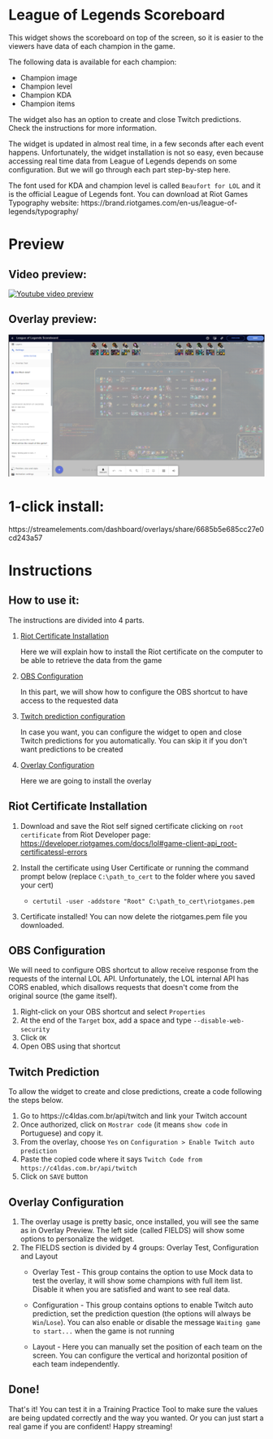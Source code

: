 <h1 id="widget-name" class="widget-name">League of Legends Scoreboard</h1>
<p id="description" class="description">This widget shows the scoreboard on top of the screen, so it is easier to the viewers have data of each champion in the game. </p>
<p>The following data is available for each champion: </p>
<ul>
<li>Champion image</li>
<li>Champion level</li>
<li>Champion KDA</li>
<li>Champion items</li>
</ul>
<p>The widget also has an option to create and close Twitch predictions. Check the instructions for more information.</p>
<p>The widget is updated in almost real time, in a few seconds after each event happens.
Unfortunately, the widget installation is not so easy, even because accessing real time data from League of Legends depends on some configuration. But we will go through each part step-by-step here.</p>
<p>The font used for KDA and champion level is called <code>Beaufort for LOL</code> and it is the official League of Legends font. You can download at Riot Games Typography website: https://brand.riotgames.com/en-us/league-of-legends/typography/</p>

<h1>Preview</h1>
<h2>Video preview:</h2>
<p><a href="https://www.youtube.com/watch?v=sXA7VEmf1Bk" title="Streamelements widget - League of Legends Scoreboard"><img src="https://i.imgur.com/T5gFXWR.png" alt="Youtube video preview"></a></p>
<h2>Overlay preview:</h2>
<p><img src="https://raw.githubusercontent.com/c4ldas/streamelements-widgets/main/league-of-legends-scoreboard/widget.png" alt="Overlay Preview"></p>

<h1>1-click install:</h1>
<p>https://streamelements.com/dashboard/overlays/share/6685b5e685cc27e0cd243a57</p>

<h1>Instructions</h1>
<h2>How to use it:</h2>
<p>The instructions are divided into 4 parts.</p>
<ol>
<li>
  <p><a href="readme.md#riot-certificate-installation">Riot Certificate Installation</a></p>
  <p>Here we will explain how to install the Riot certificate on the computer to be able to retrieve the data from the game</p>
</li>
<li>
  <p><a href="readme.md#obs-configuration">OBS Configuration</a></p>
  <p>In this part, we will show how to configure the OBS shortcut to have access to the requested data</p>
</li>
<li>
  <p><a href="readme.md#twitch-prediction">Twitch prediction configuration</a></p>
  <p>In case you want, you can configure the widget to open and close Twitch predictions for you automatically. You can skip it if you don't want predictions to be created</p>
</li>
<li>
  <p><a href="readme.md#overlay-configuration">Overlay Configuration</a></p>
  <p>Here we are going to install the overlay</p>
</li>
</ol>
<h2 id="riot-certificate-installation">Riot Certificate Installation</h2>
<ol>
  <li><p>Download and save the Riot self signed certificate clicking on <code>root certificate</code> from Riot Developer page: <a href="https://developer.riotgames.com/docs/lol#game-client-api_root-certificatessl-errors">https://developer.riotgames.com/docs/lol#game-client-api_root-certificatessl-errors</a></p></li>
  <p><li>Install the certificate using User Certificate or running the command prompt below (replace <code>C:\path_to_cert</code> to the folder where you saved your cert)</p></li>
  <ul><li><p><code>certutil -user -addstore "Root" C:\path_to_cert\riotgames.pem</code></p></li></ul>
  <li><p>Certificate installed! You can now delete the riotgames.pem file you downloaded.</p></li>
</ol>
<h2 id="obs-configuration">OBS Configuration</h2>
<p> We will need to configure OBS shortcut to allow receive response from the requests of the internal LOL API. Unfortunately, the LOL internal API has CORS enabled, which disallows requests that doesn&#39;t come from the original source (the game itself).</p>
<ol>
  <li>Right-click on your OBS shortcut and select <code>Properties</code></li>
  <li>At the end of the <code>Target</code> box, add a space and type <code>--disable-web-security</code></li>
  <li>Click <code>OK</code></li>
  <li>Open OBS using that shortcut</li>
</ol>

<h2 id="twitch-prediction">Twitch Prediction</h2>
<p> To allow the widget to create and close predictions, create a code following the steps below.</p>
<ol>
  <li>Go to https://c4ldas.com.br/api/twitch and link your Twitch account</code></li>
  <li>Once authorized, click on <code>Mostrar code</code> (it means <code>show code</code> in Portuguese) and copy it.</li>
  <li>From the overlay, choose <code>Yes</code> on <code>Configuration > Enable Twitch auto prediction</code>
  <li>Paste the copied code where it says <code>Twitch Code from https://c4ldas.com.br/api/twitch</code></li>
  <li>Click on <code>SAVE</code> button</li>
</ol>

<h2 id="overlay-configuration">Overlay Configuration</h2>
<ol>
<li>The overlay usage is pretty basic, once installed, you will see the same as in Overlay Preview. The left side (called FIELDS) will show some options to personalize the widget.</li>
<li>The FIELDS section is divided by 4 groups: Overlay Test, Configuration and Layout</li>
<ul><li><p>Overlay Test - This group contains the option to use Mock data to test the overlay, it will show some champions with full item list. Disable it when you are satisfied and want to see real data.</p></li></ul>
<ul><li><p>Configuration - This group contains options to enable Twitch auto prediction, set the prediction question (the options will always be <code>Win</code>/<code>Lose</code>). You can also enable or disable the message <code>Waiting game to start...</code> when the game is not running</p></li></ul>
<ul><li><p>Layout - Here you can manually set the position of each team on the screen. You can configure the vertical and horizontal position of each team independently.</p></li></ul>

</ol>
<h2>Done!</h2>
<p>That's it! You can test it in a Training Practice Tool to make sure the values are being updated correctly and the way you wanted. Or you can just start a real game if you are confident! Happy streaming!</p>

